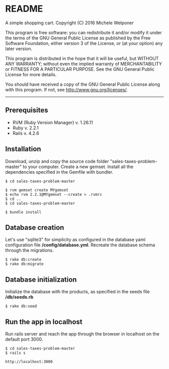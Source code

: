 README
=======

A simple shopping cart.
Copyright (C) 2016  Michele Welponer

This program is free software: you can redistribute it and/or modify
it under the terms of the GNU General Public License as published by
the Free Software Foundation, either version 3 of the License, or
(at your option) any later version.

This program is distributed in the hope that it will be useful,
but WITHOUT ANY WARRANTY; without even the implied warranty of
MERCHANTABILITY or FITNESS FOR A PARTICULAR PURPOSE.  See the
GNU General Public License for more details.

You should have received a copy of the GNU General Public License
along with this program.  If not, see <http://www.gnu.org/licenses/>.

---

Prerequisites
---------
- RVM (Ruby Version Manager) v. 1.26.11
- Ruby v. 2.2.1
- Rails v. 4.2.6

Installation
---------

Download, unzip and copy the source code folder "sales-taxes-problem-master" to your computer. 
Create a new gemset. 
Install all the dependencies specified in the Gemfile with bundler.

```
$ cd sales-taxes-problem-master

$ rvm gemset create MYgemset
$ echo rvm 2.2.1@MYgemset --create > .rvmrc
$ cd ..
$ cd sales-taxes-problem-master

$ bundle install
```

Database creation
---
Let's use "sqlite3" for simplicity as configured in the database yaml configuration file **/config/database.yml**.
Recreate the database schema through the migrations.

```
$ rake db:create
$ rake db:migrate
```

Database initialization
---
Initialize the database with the products, as specified in the seeds file **/db/seeds.rb**

```
$ rake db:seed
```

Run the app in localhost
---------
Run rails server and reach the app through the browser in localhost on the default port 3000.

```
$ cd sales-taxes-problem-master
$ rails s

http://localhost:3000
```
